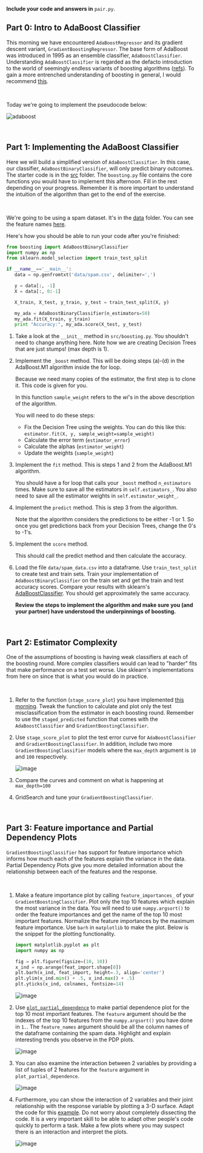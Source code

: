 **Include your code and answers in** `pair.py`.

## Part 0: Intro to AdaBoost Classifier
This morning we have encountered `AdaBoostRegressor` and its gradient
descent variant, `GradientBoostingRegressor`. The base form of AdaBoost was
introduced in 1995 as an ensemble classifier, `AdaBoostClassifier`.
Understanding `AdaBoostClassifier` is regarded as the defacto
introduction to the world of seemingly endless variants of boosting algorithms
([refs](readings)). To gain a more entrenched understanding of boosting
in general, I would recommend [this](readings/explaining_boosting.pdf).

<br>

Today we're going to implement the pseudocode below:

![adaboost](images/adaboost_algorithm.png)

<br>

## Part 1: Implementing the AdaBoost Classifier
Here we will build a simplified version of `AdaBoostClassifier`. In this case,
our classifier, `AdaBoostBinaryClassifier`, will only predict binary outcomes.
The starter code is in the [src](src) folder. The `boosting.py` file contains the
core functions you would have to implement this afternoon. Fill in the rest depending
on your progress. Remember it is more important to understand the intuition of the algorithm
than get to the end of the exercise.

<br>

We're going to be using a spam dataset. It's in the [data](data) folder. You can see the feature names [here](https://archive.ics.uci.edu/ml/machine-learning-databases/spambase/spambase.names).

Here's how you should be able to run your code after you're finished:

```python
from boosting import AdaBoostBinaryClassifier
import numpy as np
from sklearn.model_selection import train_test_split

if __name__=='__main__':
   data = np.genfromtxt('data/spam.csv', delimiter=',')

   y = data[:, -1]
   X = data[:, 0:-1]

   X_train, X_test, y_train, y_test = train_test_split(X, y)

   my_ada = AdaBoostBinaryClassifier(n_estimators=50)
   my_ada.fit(X_train, y_train)
   print "Accuracy:", my_ada.score(X_test, y_test)
```

1. Take a look at the `__init__` method in `src/boosting.py`. You shouldn't need to change anything here. Note how we are creating Decision Trees that are just stumps! (max depth is 1).

2. Implement the `_boost` method. This will be doing steps (a)-(d) in the AdaBoost.M1 algorithm inside the for loop.

    Because we need many copies of the estimator, the first step is to clone it. This code is given for you.

    In this function `sample_weight` refers to the *wi*'s in the above description of the algorithm.

    You will need to do these steps:

    * Fix the Decision Tree using the weights. You can do this like this: `estimator.fit(X, y, sample_weight=sample_weight)`
    * Calculate the error term (`estimator_error`)
    * Calculate the alphas (`estimator_weight`)
    * Update the weights (`sample_weight`)

3. Implement the `fit` method. This is steps 1 and 2 from the AdaBoost.M1 algorithm.

    You should have a for loop that calls your `_boost` method `n_estimators` times. Make sure to save all the estimators in `self.estimators_`. You also need to save all the estimator weights in `self.estimator_weight_`.

4. Implement the `predict` method. This is step 3 from the algorithm.

    Note that the algorithm considers the predictions to be either -1 or 1. So once you get predictions back from your Decision Trees, change the 0's to -1's.

5. Implement the `score` method.

    This should call the predict method and then calculate the accuracy.

6. Load the file `data/spam_data.csv` into a dataframe. Use `train_test_split` to create test and train sets.
   Train your implementation of `AdaBoostBinaryClassifier` on the train set and get the train and test accuracy scores.
   Compare your results with sklearn's [AdaBoostClassifier](http://scikit-learn.org/stable/modules/generated/sklearn.ensemble.AdaBoostClassifier.html).
   You should get approximately the same accuracy.

   **Review the steps to implement the algorithm and make sure you (and your partner) have understood the underpinnings of boosting.**  

<br>

## Part 2: Estimator Complexity

One of the assumptions of boosting is having weak classifiers at each of the boosting round. More complex classifiers would can lead to "harder" fits that make performance on a test set worse. Use sklearn's implementations from here on since that is what you would do in practice.

<br>

1. Refer to the function (`stage_score_plot`) you have implemented [this morning](individual.md). Tweak the function
   to calculate and plot only the test misclassification from the estimator in each boosting round. Remember to use
   the `staged_predicted` function that comes with the `AdaBoostClassifier` and `GradientBoostingClassifier`.

2. Use `stage_score_plot` to plot the test error curve for `AdaBoostClassifier` and `GradientBoostingClassifier`.
   In addition, include two more `GradientBoostingClassifier` models where the `max_depth` argument is `10` and `100`
   respectively.

   ![image](images/2_2_model_complexity.png)

3. Compare the curves and comment on what is happening at `max_depth=100`

4. GridSearch and tune your `GradientBoostingClassifier`.

<br>

## Part 3: Feature importance and Partial Dependency Plots

`GradientBoostingClassifier` has support for feature importance which informs how much each of the features explain
the variance in the data. Partial Dependency Plots give you more detailed information about the relationship
between each of the features and the response.


<br>

1. Make a feature importance plot by calling `feature_importances_` of your `GradientBoostingClassifier`.
   Plot only the top 10 features which explain the most variance in the data. You will need to use `numpy.argsort()`
   to order the feature importances and get the name of the top 10 most important features. Normalize the feature
   importances by the maximum feature importance. Use `barh` in `matplotlib` to make the plot. Below is the snippet
   for the plotting functionality.

   ```python
   import matplotlib.pyplot as plt
   import numpy as np

   fig = plt.figure(figsize=(10, 10))
   x_ind = np.arange(feat_import.shape[0])
   plt.barh(x_ind, feat_import, height=.3, align='center')
   plt.ylim(x_ind.min() + .5, x_ind.max() + .5)
   plt.yticks(x_ind, colnames, fontsize=14)
   ```

   ![image](images/3_1_feature_importance_bar_plot.png)

2. Use [`plot_partial_dependence`](http://scikit-learn.org/stable/auto_examples/ensemble/plot_partial_dependence.html)
   to make partial dependence plot for the top 10 most important features. The `feature` argument should be the
   indexes of the top 10 features from the `numpy.argsort()` you have done in `1.`. The `feature_names` argument should
   be all the column names of the dataframe containing the spam data. Highlight and explain interesting trends you
   observe in the PDP plots.

   ![image](images/3_2_partial_dependency_plots.png)

3. You can also examine the interaction between 2 variables by providing a list of tuples of 2 features for the `feature` argument
   in `plot_partial_dependence`.

   ![image](images/3_3_partial_dependency_plots.png)

4. Furthermore, you can show the interaction of 2 variables and their joint relationship with the response variable by plotting
   a 3-D surface. Adapt the code for this [example](http://scikit-learn.org/stable/auto_examples/ensemble/plot_partial_dependence.html).
   Do not worry about completely dissecting the code. It is a very important skill to be able to adapt other people's code
   quickly to perform a task. Make a few plots where you may suspect there is an interaction and interpret the plots.

   ![image](images/3_4_3D_partial_dependency_plot.png)
